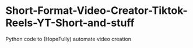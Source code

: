 # Short-Format-Video-Creator-Tiktok-Reels-YT-Short-and-stuff
Python code to (HopeFully) automate video creation
